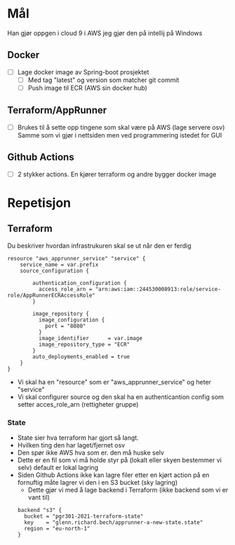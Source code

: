 # Mål
Han gjør oppgen i cloud 9 i AWS jeg gjør den på intellij på Windows
## Docker
 * [ ] Lage docker image av Spring-boot prosjektet
   * [ ] Med tag "latest" og version som matcher git commit
   * [ ] Push image til ECR (AWS sin docker hub)

## Terraform/AppRunner
* [ ] Brukes til å sette opp tingene som skal være på AWS (lage servere osv) 
      Samme som vi gjør i nettsiden men ved programmering istedet for GUI

## Github Actions
* [ ] 2 stykker actions. En kjører terraform og andre bygger docker image

# Repetisjon

## Terraform
Du beskriver hvordan infrastrukuren skal se ut når den er ferdig

```
resource "aws_apprunner_service" "service" {
    service_name = var.prefix
    source_configuration {

        authentication_configuration {
          access_role_arn = "arn:aws:iam::244530008913:role/service-role/AppRunnerECRAccessRole"
        }
    
        image_repository {
          image_configuration {
            port = "8080"
          }
          image_identifier      = var.image
          image_repository_type = "ECR"
        }
        auto_deployments_enabled = true
    }
}
```

* Vi skal ha en "resource" som er "aws_apprunner_service" og heter "service"
* Vi skal configurer source og den skal ha en authenticantion config som setter acces_role_arn (rettigheter gruppe)

### State
* State sier hva terraform har gjort så langt.
* Hvilken ting den har laget/fjernet osv
* Den spør ikke AWS hva som er. den må huske selv
* Dette er en fil som vi må holde styr på (lokalt eller skyen bestemmer vi selv) default er lokal lagring
* Siden Github Actions ikke kan lagre filer etter en kjørt action på en fornuftig måte lagrer vi den i en S3 bucket (sky lagring)
  * Dette gjør vi med å lage backend i Terraform (ikke backend som vi er vant til)
  ```
  backend "s3" {
    bucket = "pgr301-2021-terraform-state"
    key    = "glenn.richard.bech/apprunner-a-new-state.state"
    region = "eu-north-1"
  }
  ```

